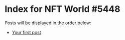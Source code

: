 # Index for NFT World #5448
Posts will be displayed in the order below:

- [Your first post](./001-first.md)

